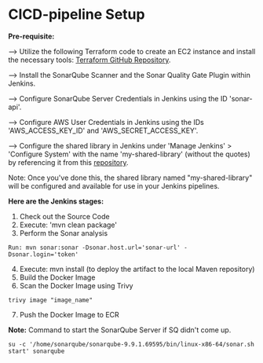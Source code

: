 # CICD-pipeline Setup

**Pre-requisite:**

--> Utilize the following Terraform code to create an EC2 instance and install the necessary tools: [Terraform GitHub Repository](https://github.com/Raiyan1993/terraform/tree/master/jenkins-project).

--> Install the SonarQube Scanner and the Sonar Quality Gate Plugin within Jenkins.

--> Configure SonarQube Server Credentials in Jenkins using the ID 'sonar-api'.

--> Configure AWS User Credentials in Jenkins using the IDs 'AWS_ACCESS_KEY_ID' and 'AWS_SECRET_ACCESS_KEY'.

--> Configure the shared library in Jenkins under 'Manage Jenkins' > 'Configure System' with the name 'my-shared-library' (without the quotes) by referencing it from this [repository](https://github.com/Raiyan1993/Jenkins-Shared-Lib.git).

Note: Once you've done this, the shared library named "my-shared-library" will be configured and available for use in your Jenkins pipelines.

**Here are the Jenkins stages:**

1. Check out the Source Code
2. Execute: 'mvn clean package'
3. Perform the Sonar analysis 
~~~
Run: mvn sonar:sonar -Dsonar.host.url='sonar-url' -Dsonar.login='token'
~~~
4. Execute: mvn install (to deploy the artifact to the local Maven repository)
5. Build the Docker Image
6. Scan the Docker Image using Trivy
~~~
trivy image "image_name"
~~~
7. Push the Docker Image to ECR

**Note:**
Command to start the SonarQube Server if SQ didn't come up.
~~~
su -c '/home/sonarqube/sonarqube-9.9.1.69595/bin/linux-x86-64/sonar.sh start' sonarqube
~~~


